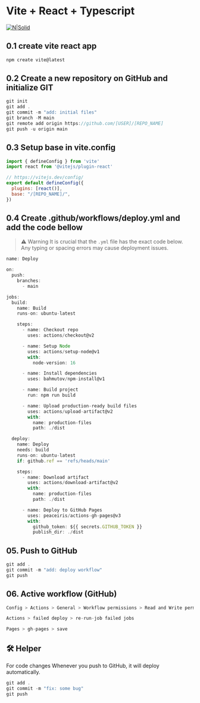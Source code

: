 # Vite + React + Typescript

[![N|Solid](https://media.dev.to/cdn-cgi/image/width=1000,height=420,fit=cover,gravity=auto,format=auto/https%3A%2F%2Fdev-to-uploads.s3.amazonaws.com%2Fuploads%2Farticles%2Fitchfnij5b0g1k4es7wm.png)](https://nodesource.com/products/nsolid)

## 0.1 create vite react app 
```js
npm create vite@latest
```

## 0.2 Create a new repository on GitHub and initialize GIT
```js
git init 
git add . 
git commit -m "add: initial files" 
git branch -M main 
git remote add origin https://github.com/[USER]/[REPO_NAME] 
git push -u origin main
```

## 0.3 Setup base in vite.config
```js
import { defineConfig } from 'vite'
import react from '@vitejs/plugin-react'

// https://vitejs.dev/config/
export default defineConfig({
  plugins: [react()],
  base: "/[REPO_NAME]/",
})
```

## 0.4 Create .github/workflows/deploy.yml and add the code bellow
> ⚠️ Warning
> It is crucial that the `.yml` file has the exact code below. Any typing or spacing errors may cause deployment issues.
```js
name: Deploy

on:
  push:
    branches:
      - main

jobs:
  build:
    name: Build
    runs-on: ubuntu-latest

    steps:
      - name: Checkout repo
        uses: actions/checkout@v2

      - name: Setup Node
        uses: actions/setup-node@v1
        with:
          node-version: 16

      - name: Install dependencies
        uses: bahmutov/npm-install@v1

      - name: Build project
        run: npm run build

      - name: Upload production-ready build files
        uses: actions/upload-artifact@v2
        with:
          name: production-files
          path: ./dist

  deploy:
    name: Deploy
    needs: build
    runs-on: ubuntu-latest
    if: github.ref == 'refs/heads/main'

    steps:
      - name: Download artifact
        uses: actions/download-artifact@v2
        with:
          name: production-files
          path: ./dist

      - name: Deploy to GitHub Pages
        uses: peaceiris/actions-gh-pages@v3
        with:
          github_token: ${{ secrets.GITHUB_TOKEN }}
          publish_dir: ./dist
```
## 05. Push to GitHub
```js
git add . 
git commit -m "add: deploy workflow" 
git push
```

## 06. Active workflow (GitHub)
```js
Config > Actions > General > Workflow permissions > Read and Write permissions 
```
```js
Actions > failed deploy > re-run-job failed jobs 
```
```js
Pages > gh-pages > save
```

## 🛠 Helper
For code changes
Whenever you push to GitHub, it will deploy automatically.
```js
git add . 
git commit -m "fix: some bug" 
git push
```
